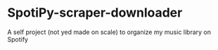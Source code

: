 # SpotiPy-scraper-downloader
A self project (not yed made on scale) to organize my music library on Spotify
